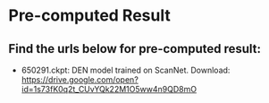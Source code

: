 # Pre-computed Result

## Find the urls below for pre-computed result:

- 650291.ckpt: DEN model trained on ScanNet. Download:</br>
https://drive.google.com/open?id=1s73fK0q2t_CUvYQk22M1O5ww4n9QD8mO
